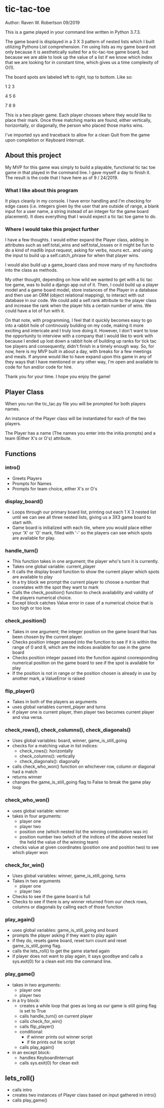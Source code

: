 # tic-tac-toe

Author: Raven W. Robertson 09/2019

This is a game played in your command line written in Python 3.7.3. 

The game board is displayed in a 3 X 3 pattern of nested lists which I built utilizing Pythons List comprehension. I'm using lists as my game board not only because it is aesthetically suited for a tic-tac-toe game board, but because we are able to look up the value of a list if we know which index that we are looking for in constant time, which gives us a time complexity of O(1).

The board spots are labeled left to right, top to bottom. Like so:

1 2 3

4 5 6

7 8 9

This is a two player game. Each player chooses where they would like to place their mark. Once three matching marks are found, either vertically, horizontally, or diagonally, the person who placed those marks wins.

I've imported sys and traceback to allow for a clean Quit from the game upon completion or Keyboard interrupt.


## About this project

My MVP for this game was simply to build a playable, functional tic tac toe game in that played in the command line. I gave myself a day to finish it. The result is the code that I have here as of 9 / 24/2019.


### What I like about this program

It plays cleanly in my console. I have error handling and I'm checking for edge cases (i.e. integers given by the user that are outside of range, a blank input for a user name, a string instead of an integer for the game board placement). It does everything that I would expect a tic tac toe game to do.

### Where I would take this project further

I have a few thoughts. I would either expand the Player class, adding in attributes such as self.total_wins and self.total_losses or it might be fun to do a kind of madlib input request, asking for verbs, nouns ect.. and using the input to build up a self.catch_phrase for when that player wins. 


I would also build up a game_board class and move many of my functiodns into the class as methods. 


My other thought, depending on how wild we wanted to get with a tic tac toe game, was to build a django app out of it. Then, I could build up a player model and a game board model, store instances of the Player in a database and then use an ORM (object relational mapping), to interact with out database in our code. We could add a self.rank attribute to the player class and increase the rank when the player hits a certain number of wins. We could have a lot of fun with it.


On that note, with programming, I feel that it quickly becomes easy to go into a rabbit hole of continously building on my code, making it more exciting and intericate and I truly love doing it. However, I don't want to lose the opportunity to interview with a company that I would like to work with because I ended up lost down a rabbit hole of building up ranks for tick tac toe players and consequently, didn't finish in a timely enough way. So, for now, here is my MVP built in about a day, with breaks for a few meetings and meals. If anyone would like to have expand upon this game in any of they ways that I have mentioned or any other way, I'm open and available to code for fun and/or code for hire. 

Thank you for your time. I hope you enjoy the game!


## Player Class

When you run the tic_tac.py file you will be prompted for both players names. 

An instance of the Player class will be instantiated for each of the two players.

The Player has a name (The names you enter into the initia prompts) and a team (Either X's or O's) attribute. 


## Functions 


### intro()

* Greets Players
* Prompts for Names
* Prompts for team choice, either X's or O's


### display_board() 

* Loops through our primary board list, printing out each 1 X 3 nested list until we can see all three nested lists, giving us a 3X3 game board to start with.
* Game board is initialized with each tile, where you would place either your 'X' or 'O' mark, filled with '-' so the players can see which spots are available for play. 


### handle_turn()

* This function takes in one argument; the player who's turn it is currently.
* Takes one global variable: current_player
* It calls the display board function to show the current player which spots are available to play
* In a try block we prompt the current player to choose a number that coorelates with the spot they want to mark
* Calls the check_position() function to check availability and validity of the players numerical choice.
* Except block catches Value error in case of a numerical choice that is too high or too low.

### check_position()

* Takes in one argument; the integer position on the game board that has been chosen by the current player. 
* Checks position integer passed into the function to see if it is within the range of 0 and 8, which are the indices available for use in the game board
* Checks position integer passed into the function against cooresponding numerical position on the game board to see if the spot is available for play
* If the position is not in range or the position chosen is already in use by another mark, a ValueError is raised


### flip_player()

* Takes in both of the players as arguments
* uses global variables current_player and turns
* if player one is current player, then player two becomes current player and visa versa. 


### check_rows(), check_columns(), check_diagonals()

* Uses global variables: board, winner, game_is_still_going
* checks for a matching value in list indices:
    * check_rows(): horizontally 
    * check_columns(): vertically
    * check_diagonals(): diagonally
* calls check_who_won() function on whichever row, column or diagonal had a match
* returns winner
* changes the game_is_still_going flag to False to break the game play loop


### check_who_won()

* uses global variable: winner
* takes in four arguments:
    * player one
    * player two
    * position one (which nested list the winning combination was in)
    * position number two (which of the indices of the above nested list the held the value of the winning team)
* checks value at given coordinates (position one and position two) to see which player won


### check_for_win()

* Uses global variables: winner, game_is_still_going, turns 
* Takes in two arguments
    * player one
    * player two
* Checks to see if the game board is full
* Checks to see if there is any winner returned from our check rows, columns or diagonals by calling each of those function


### play_again()

* uses global variables: game_is_still_going and board
* prompts the player asking if they want to play again
* if they do, resets game board, reset turn count and reset game_is_still_going flag. 
* calls the lets_roll() to get the game started again
* if player does not want to play again, it says goodbye and calls a sys.exit(0) for a clean exit into the command line. 


### play_game()

* takes in two arguments:
    * player one
    * player two
* in a try block:
    * creates a while loop that goes as long as our game is still going flag is set to True
    * calls handle_turn() on current player
    * calls check_for_win()
    * calls flip_player()
    * conditional:
        * if winner prints out winner script
        * if tie prints out tie script
    * calls play_again()
* in an except block:
    * handles KeyboardInterrupt
    * calls sys.exit(0) for clean exit


## lets_roll()
* calls intro
* creates two instances of Player class based on input gathered in intro()
* calls play_game()

